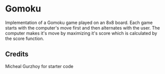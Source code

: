 # Gomoku
Implementation of a Gomoku game played on an 8x8 board. Each game starts with the computer's move first and then alternates with the user. The computer makes it's move by maximizing it's score which is calculated by the score function. 
## Credits
Micheal Gurzhoy for starter code
